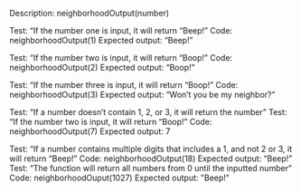 Description: neighborhoodOutput(number)

Test: “If the number one is input, it will return “Beep!”
Code: neighborhoodOutput(1)
Expected output: “Beep!”
 
Test: “If the number two is input, it will return “Boop!”
Code: neighborhoodOutput(2)
Expected output: “Boop!”
 
Test: “If the number three  is input, it will return “Boop!”
Code: neighborhoodOutput(3)
Expected output: “Won’t you be my neighbor?”
 
Test: “If a number doesn’t contain 1, 2, or 3, it will return the number”
Test: “If the number two is input, it will return “Boop!”
Code: neighborhoodOutput(7)
Expected output: 7
 
Test: “If a number contains multiple digits that includes a 1, and not 2 or 3, it will return “Beep!”
Code: neighborhoodOutput(18)
Expected output: “Beep!”
Test: “The function will return all numbers from 0 until the inputted number”
Code: neighborhoodOuput(1027)
Expected output: "Beep!"
